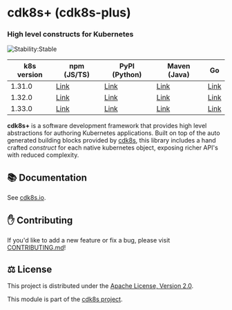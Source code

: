 # cdk8s+ (cdk8s-plus)

### High level constructs for Kubernetes

![Stability:Stable](https://img.shields.io/badge/stability-stable-success)

| k8s version | npm (JS/TS)                                         | PyPI (Python)                                   | Maven (Java)                                                      | Go                                                              |
| ----------- | --------------------------------------------------- | ----------------------------------------------- | ----------------------------------------------------------------- | --------------------------------------------------------------- |
| 1.31.0      | [Link](https://www.npmjs.com/package/cdk8s-plus-31) | [Link](https://pypi.org/project/cdk8s-plus-31/) | [Link](https://search.maven.org/artifact/org.cdk8s/cdk8s-plus-31) | [Link](https://github.com/cdk8s-team/cdk8s-plus-go/tree/k8s.31) |
| 1.32.0      | [Link](https://www.npmjs.com/package/cdk8s-plus-32) | [Link](https://pypi.org/project/cdk8s-plus-32/) | [Link](https://search.maven.org/artifact/org.cdk8s/cdk8s-plus-32) | [Link](https://github.com/cdk8s-team/cdk8s-plus-go/tree/k8s.32) |
| 1.33.0      | [Link](https://www.npmjs.com/package/cdk8s-plus-33) | [Link](https://pypi.org/project/cdk8s-plus-33/) | [Link](https://search.maven.org/artifact/org.cdk8s/cdk8s-plus-33) | [Link](https://github.com/cdk8s-team/cdk8s-plus-go/tree/k8s.33) |

**cdk8s+** is a software development framework that provides high level
abstractions for authoring Kubernetes applications. Built on top of the auto
generated building blocks provided by [cdk8s](../cdk8s), this library includes a
hand crafted *construct* for each native kubernetes object, exposing richer
API's with reduced complexity.

## :books: Documentation

See [cdk8s.io](https://cdk8s.io/docs/latest/plus).

## :raised_hand: Contributing

If you'd like to add a new feature or fix a bug, please visit
[CONTRIBUTING.md](CONTRIBUTING.md)!

## :balance_scale: License

This project is distributed under the [Apache License, Version 2.0](./LICENSE).

This module is part of the [cdk8s project](https://github.com/cdk8s-team).
